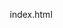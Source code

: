 index.html
<!DOCTYPE html>
<html lang="ja">
<head>
    <meta charset="UTF-8">
    <meta name="viewport" content="width=device-width, initial-scale=1.0">
    <title>郷土料理科学研究所 - 論文・統計・コメント機能付き</title>
    <style>
        * {
            margin: 0;
            padding: 0;
            box-sizing: border-box;
        }
        
        body {
            font-family: 'Helvetica Neue', Arial, 'Hiragino Kaku Gothic ProN', 'Hiragino Sans', Meiryo, sans-serif;
            line-height: 1.6;
            color: #333;
            background: linear-gradient(135deg, #667eea 0%, #764ba2 100%);
            min-height: 100vh;
        }
        
        .container {
            max-width: 1200px;
            margin: 0 auto;
            padding: 0 20px;
        }
        
        header {
            background: rgba(255, 255, 255, 0.95);
            backdrop-filter: blur(10px);
            box-shadow: 0 2px 20px rgba(0, 0, 0, 0.1);
            position: fixed;
            width: 100%;
            top: 0;
            z-index: 1000;
            transition: all 0.3s ease;
        }
        
        nav {
            display: flex;
            justify-content: space-between;
            align-items: center;
            padding: 1rem 0;
        }
        
        .logo {
            font-size: 1.8rem;
            font-weight: bold;
            color: #4a5568;
            text-decoration: none;
        }
        
        .nav-links {
            display: flex;
            list-style: none;
            gap: 2rem;
            align-items: center;
        }
        
        .nav-links a {
            text-decoration: none;
            color: #4a5568;
            font-weight: 500;
            transition: color 0.3s ease;
            position: relative;
        }
        
        .nav-links a:hover {
            color: #667eea;
        }
        
        .admin-btn {
            background: linear-gradient(45deg, #667eea, #764ba2);
            color: white;
            padding: 8px 16px;
            border-radius: 20px;
            text-decoration: none;
            font-size: 0.9rem;
            transition: all 0.3s ease;
        }
        
        .admin-btn:hover {
            transform: translateY(-2px);
            box-shadow: 0 5px 15px rgba(0, 0, 0, 0.2);
        }
        
        main {
            margin-top: 80px;
            padding: 2rem 0;
        }
        
        .hero {
            text-align: center;
            padding: 4rem 0;
            color: white;
            margin-bottom: 3rem;
        }
        
        .hero h1 {
            font-size: 3.5rem;
            margin-bottom: 1rem;
            text-shadow: 2px 2px 4px rgba(0, 0, 0, 0.3);
            animation: fadeInUp 1s ease;
        }
        
        .hero p {
            font-size: 1.3rem;
            margin-bottom: 2rem;
            opacity: 0.9;
            animation: fadeInUp 1s ease 0.2s both;
        }
        
        .hero-stats {
            display: flex;
            justify-content: center;
            gap: 3rem;
            margin-top: 2rem;
        }
        
        .hero-stat {
            text-align: center;
        }
        
        .hero-stat-number {
            font-size: 2.5rem;
            font-weight: bold;
            display: block;
        }
        
        .hero-stat-label {
            font-size: 1rem;
            opacity: 0.8;
        }
        
        /* 管理者ダッシュボード */
        .admin-panel {
            display: none;
            background: white;
            border-radius: 20px;
            padding: 2rem;
            margin: 2rem 0;
            box-shadow: 0 10px 40px rgba(0, 0, 0, 0.1);
        }
        
        .admin-tabs {
            display: flex;
            gap: 1rem;
            margin-bottom: 2rem;
            border-bottom: 2px solid #e2e8f0;
            flex-wrap: wrap;
        }
        
        .admin-tab {
            padding: 10px 20px;
            background: none;
            border: none;
            color: #666;
            cursor: pointer;
            font-weight: 500;
            border-bottom: 2px solid transparent;
            transition: all 0.3s ease;
            white-space: nowrap;
        }
        
        .admin-tab.active {
            color: #667eea;
            border-bottom-color: #667eea;
        }
        
        .tab-content {
            display: none;
        }
        
        .tab-content.active {
            display: block;
        }
        
        /* 統計グリッド */
        .stats-grid {
            display: grid;
            grid-template-columns: repeat(auto-fit, minmax(250px, 1fr));
            gap: 1.5rem;
            margin-bottom: 2rem;
        }
        
        .stat-card {
            background: linear-gradient(135deg, #f093fb 0%, #f5576c 100%);
            color: white;
            padding: 1.5rem;
            border-radius: 15px;
            text-align: center;
            transition: transform 0.3s ease;
        }
        
        .stat-card:hover {
            transform: translateY(-5px);
        }
        
        .stat-number {
            font-size: 2rem;
            font-weight: bold;
            margin-bottom: 0.5rem;
        }
        
        /* 読者分析 */
        .analytics-section {
            background: #f8f9ff;
            padding: 1.5rem;
            border-radius: 15px;
            margin: 1rem 0;
        }
        
        .reader-demographics {
            display: grid;
            grid-template-columns: repeat(auto-fit, minmax(300px, 1fr));
            gap: 1.5rem;
        }
        
        .demographic-chart {
            background: white;
            padding: 1rem;
            border-radius: 10px;
            box-shadow: 0 2px 10px rgba(0, 0, 0, 0.1);
        }
        
        .chart-title {
            font-weight: bold;
            margin-bottom: 1rem;
            color: #4a5568;
        }
        
        .chart-bar {
            display: flex;
            align-items: center;
            margin-bottom: 0.8rem;
        }
        
        .chart-label {
            width: 100px;
            font-size: 0.9rem;
        }
        
        .chart-progress {
            flex: 1;
            height: 20px;
            background: #e2e8f0;
            border-radius: 10px;
            margin: 0 1rem;
            overflow: hidden;
        }
        
        .chart-fill {
            height: 100%;
            background: linear-gradient(45deg, #667eea, #764ba2);
            transition: width 0.5s ease;
        }
        
        .chart-value {
            font-weight: bold;
            font-size: 0.9rem;
            color: #667eea;
        }
        
        /* フォームスタイル */
        .form-group {
            margin-bottom: 1.5rem;
        }
        
        .form-group label {
            display: block;
            margin-bottom: 0.5rem;
            font-weight: bold;
            color: #4a5568;
        }
        
        .form-group input,
        .form-group textarea,
        .form-group select {
            width: 100%;
            padding: 12px;
            border: 2px solid #e2e8f0;
            border-radius: 8px;
            font-size: 1rem;
            transition: border-color 0.3s ease;
        }
        
        .form-group input:focus,
        .form-group textarea:focus,
        .form-group select:focus {
            outline: none;
            border-color: #667eea;
        }
        
        .form-group textarea {
            min-height: 120px;
            resize: vertical;
        }
        
        .form-row {
            display: grid;
            grid-template-columns: 1fr 1fr;
            gap: 1rem;
        }
        
        .btn {
            padding: 12px 24px;
            border: none;
            border-radius: 8px;
            font-weight: bold;
            cursor: pointer;
            transition: all 0.3s ease;
            margin-right: 1rem;
        }
        
        .btn-primary {
            background: linear-gradient(45deg, #667eea, #764ba2);
            color: white;
        }
        
        .btn-primary:hover {
            transform: translateY(-2px);
            box-shadow: 0 5px 15px rgba(0, 0, 0, 0.2);
        }
        
        .btn-secondary {
            background: #e2e8f0;
            color: #4a5568;
        }
        
        /* 検索セクション */
        .search-section {
            background: white;
            border-radius: 20px;
            padding: 2rem;
            margin: 2rem 0;
            box-shadow: 0 10px 40px rgba(0, 0, 0, 0.1);
        }
        
        .search-header {
            text-align: center;
            margin-bottom: 2rem;
        }
        
        .search-box-container {
            position: relative;
            max-width: 600px;
            margin: 0 auto 2rem;
        }
        
        .search-box {
            width: 100%;
            padding: 15px 20px 15px 50px;
            border: 2px solid #e2e8f0;
            border-radius: 50px;
            font-size: 1rem;
            outline: none;
            transition: all 0.3s ease;
        }
        
        .search-box:focus {
            border-color: #667eea;
            box-shadow: 0 0 0 3px rgba(102, 126, 234, 0.1);
        }
        
        .search-icon {
            position: absolute;
            left: 15px;
            top: 50%;
            transform: translateY(-50%);
            color: #666;
            font-size: 1.2rem;
        }
        
        .advanced-search {
            background: #f8f9ff;
            padding: 1.5rem;
            border-radius: 15px;
            margin-top: 1rem;
        }
        
        .filter-section {
            margin-bottom: 1.5rem;
        }
        
        .filter-title {
            font-weight: bold;
            margin-bottom: 0.8rem;
            color: #4a5568;
        }
        
        .filter-buttons {
            display: flex;
            flex-wrap: wrap;
            gap: 0.5rem;
        }
        
        .filter-btn {
            padding: 6px 16px;
            border: 2px solid #667eea;
            background: transparent;
            color: #667eea;
            border-radius: 25px;
            cursor: pointer;
            transition: all 0.3s ease;
            font-size: 0.9rem;
        }
        
        .filter-btn:hover,
        .filter-btn.active {
            background: #667eea;
            color: white;
        }
        
        /* 記事表示 */
        .articles-section {
            background: white;
            border-radius: 20px;
            padding: 3rem;
            margin: 2rem 0;
            box-shadow: 0 10px 40px rgba(0, 0, 0, 0.1);
        }
        
        .section-header {
            text-align: center;
            margin-bottom: 3rem;
        }
        
        .section-title {
            font-size: 2.5rem;
            color: #4a5568;
            margin-bottom: 1rem;
        }
        
        .section-subtitle {
            font-size: 1.1rem;
            color: #666;
        }
        
        .articles-grid {
            display: grid;
            grid-template-columns: repeat(auto-fit, minmax(380px, 1fr));
            gap: 2rem;
        }
        
        .article-card {
            background: white;
            border-radius: 15px;
            overflow: hidden;
            box-shadow: 0 5px 20px rgba(0, 0, 0, 0.1);
            transition: all 0.3s ease;
            cursor: pointer;
            position: relative;
        }
        
        .article-card:hover {
            transform: translateY(-8px);
            box-shadow: 0 20px 40px rgba(0, 0, 0, 0.15);
        }
        
        .article-image {
            height: 220px;
            background: linear-gradient(45deg, #ffeaa7, #fab1a0);
            display: flex;
            align-items: center;
            justify-content: center;
            font-size: 4rem;
            color: white;
            text-shadow: 2px 2px 4px rgba(0, 0, 0, 0.3);
            position: relative;
        }
        
        .article-stats {
            position: absolute;
            top: 10px;
            right: 10px;
            background: rgba(255, 255, 255, 0.9);
            padding: 5px 10px;
            border-radius: 15px;
            font-size: 0.8rem;
            color: #666;
        }
        
        .article-rating {
            position: absolute;
            top: 10px;
            left: 10px;
            background: rgba(255, 255, 255, 0.9);
            padding: 5px 10px;
            border-radius: 15px;
            font-size: 0.8rem;
            color: #ff6b6b;
            font-weight: bold;
        }
        
        .article-content {
            padding: 1.5rem;
        }
        
        .article-meta {
            display: flex;
            justify-content: space-between;
            align-items: center;
            margin-bottom: 1rem;
            font-size: 0.9rem;
            color: #666;
        }
        
        .article-category {
            background: #667eea;
            color: white;
            padding: 3px 10px;
            border-radius: 15px;
            font-size: 0.8rem;
        }
        
        .article-title {
            font-size: 1.3rem;
            font-weight: bold;
            color: #4a5568;
            margin-bottom: 0.8rem;
        }
        
        .article-description {
            color: #666;
            margin-bottom: 1rem;
            line-height: 1.5;
        }
        
        .article-research {
            background: #f8f9ff;
            padding: 1rem;
            border-radius: 10px;
            border-left: 4px solid #667eea;
            margin: 1rem 0;
        }
        
        .research-title {
            font-weight: bold;
            font-size: 0.9rem;
            color: #4a5568;
            margin-bottom: 0.5rem;
        }
        
        .research-citation {
            font-size: 0.8rem;
            color: #666;
            font-style: italic;
        }
        
        .article-footer {
            display: flex;
            justify-content: space-between;
            align-items: center;
            margin-top: 1rem;
            padding-top: 1rem;
            border-top: 1px solid #e2e8f0;
        }
        
        .article-actions {
            display: flex;
            gap: 0.5rem;
        }
        
        .action-btn {
            padding: 5px 12px;
            border: 1px solid #e2e8f0;
            background: white;
            border-radius: 20px;
            cursor: pointer;
            transition: all 0.3s ease;
            font-size: 0.8rem;
        }
        
        .action-btn:hover {
            background: #f8f9ff;
            border-color: #667eea;
        }
        
        .comments-count {
            color: #666;
            font-size: 0.9rem;
        }
        
        /* モーダル */
        .modal {
            display: none;
            position: fixed;
            z-index: 2000;
            left: 0;
            top: 0;
            width: 100%;
            height: 100%;
            background-color: rgba(0, 0, 0, 0.8);
            backdrop-filter: blur(5px);
        }
        
        .modal-content {
            background-color: white;
            margin: 2% auto;
            padding: 0;
            border-radius: 20px;
            width: 90%;
            max-width: 800px;
            max-height: 90vh;
            overflow-y: auto;
            position: relative;
            animation: modalFadeIn 0.3s ease;
        }
        
        .modal-header {
            background: linear-gradient(135deg, #667eea 0%, #764ba2 100%);
            color: white;
            padding: 2rem;
            border-radius: 20px 20px 0 0;
        }
        
        .modal-body {
            padding: 2rem;
        }
        
        .close {
            position: absolute;
            right: 1rem;
            top: 1rem;
            font-size: 2rem;
            cursor: pointer;
            color: white;
            transition: color 0.3s ease;
        }
        
        .close:hover {
            color: #ddd;
        }
        
        /* コメントセクション */
        .comments-section {
            margin-top: 2rem;
            padding-top: 2rem;
            border-top: 2px solid #e2e8f0;
        }
        
        .comment-form {
            background: #f8f9ff;
            padding: 1.5rem;
            border-radius: 15px;
            margin-bottom: 2rem;
        }
        
        .comment-form h4 {
            margin-bottom: 1rem;
            color: #4a5568;
        }
        
        .comment-input {
            width: 100%;
            min-height: 100px;
            padding: 12px;
            border: 2px solid #e2e8f0;
            border-radius: 8px;
            resize: vertical;
            margin-bottom: 1rem;
        }
        
        .comment-input:focus {
            outline: none;
            border-color: #667eea;
        }
        
        .comments-list {
            space: 1rem;
        }
        
        .comment {
            background: #f9f9f9;
            padding: 1rem;
            border-radius: 10px;
            margin-bottom: 1rem;
            border-left: 4px solid #667eea;
        }
        
        .comment-header {
            display: flex;
            justify-content: space-between;
            margin-bottom: 0.5rem;
        }
        
        .comment-author {
            font-weight: bold;
            color: #4a5568;
        }
        
        .comment-date {
            color: #666;
            font-size: 0.9rem;
        }
        
        .comment-text {
            color: #555;
            line-height: 1.5;
        }
        
        /* レスポンシブ */
        @media (max-width: 768px) {
            .hero h1 {
                font-size: 2.5rem;
            }
            
            .hero-stats {
                flex-direction: column;
                gap: 1rem;
            }
            
            .nav-links {
                flex-direction: column;
                gap: 1rem;
            }
            
            .admin-tabs {
                flex-direction: column;
            }
            
            .articles-grid {
                grid-template-columns: 1fr;
            }
            
            .form-row {
                grid-template-columns: 1fr;
            }
            
            .reader-demographics {
                grid-template-columns: 1fr;
            }
        }
        
        @keyframes fadeInUp {
            from {
                opacity: 0;
                transform: translateY(30px);
            }
            to {
                opacity: 1;
                transform: translateY(0);
            }
        }
        
        @keyframes modalFadeIn {
            from {
                opacity: 0;
                transform: scale(0.7);
            }
            to {
                opacity: 1;
                transform: scale(1);
            }
        }
        
        /* スペシャルタグ */
        .research-badge {
            background: linear-gradient(45deg, #11998e, #38ef7d);
            color: white;
            padding: 3px 8px;
            border-radius: 12px;
            font-size: 0.7rem;
            font-weight: bold;
            margin-left: 0.5rem;
        }
        
        .trending-badge {
            background: linear-gradient(45deg, #ff6b6b, #ee5a24);
            color: white;
            padding: 3px 8px;
            border-radius: 12px;
            font-size: 0.7rem;
            font-weight: bold;
            margin-left: 0.5rem;
        }
    </style>
</head>
<body>
    <header>
        <nav class="container">
            <a href="#" class="logo">🧬 郷土料理科学研究所</a>
            <ul class="nav-links">
                <li><a href="#home">ホーム</a></li>
                <li><a href="#articles">論文・記事</a></li>
                <li><a href="#search">検索</a></li>
                <li><a href="#" class="admin-btn" onclick="toggleAdminPanel()">📊 管理画面</a></li>
            </ul>
        </nav>
    </header>

    <main class="container">
        <section id="home" class="hero">
            <h1>🔬 郷土料理科学研究所</h1>
            <p>論文・統計データに基づく科学的郷土料理研究プラットフォーム</p>
            <div class="hero-stats">
                <div class="hero-stat">
                    <span class="hero-stat-number" id="heroViews">24,891</span>
                    <span class="hero-stat-label">総研究閲覧数</span>
                </div>
                <div class="hero-stat">
                    <span class="hero-stat-number" id="heroPapers">127</span>
                    <span class="hero-stat-label">引用論文数</span>
                </div>
                <div class="hero-stat">
                    <span class="hero-stat-number" id="heroComments">1,847</span>
                    <span class="hero-stat-label">コメント数</span>
                </div>
            </div>
        </section>

        <!-- 管理者パネル -->
        <section class="admin-panel" id="adminPanel">
            <div class="admin-tabs">
                <button class="admin-tab active" onclick="switchTab('analytics')">📊 詳細分析</button>
                <button class="admin-tab" onclick="switchTab('demographics')">👥 読者分析</button>
                <button class="admin-tab" onclick="switchTab('create')">✏️ 記事投稿</button>
                <button class="admin-tab" onclick="switchTab('manage')">📝 記事管理</button>
                <button class="admin-tab" onclick="switchTab('comments')">💬 コメント管理</button>
            </div>

            <!-- 詳細分析タブ -->
            <div id="analytics-tab" class="tab-content active">
                <h3>📈 サイト詳細統計</h3>
                <div class="stats-grid">
                    <div class="stat-card">
                        <div class="stat-number" id="totalUsers">8,234</div>
                        <div>総ユーザー数</div>
                    </div>
                    <div class="stat-card">
                        <div class="stat-number" id="dailyUsers">342</div>
                        <div>日間アクティブユーザー</div>
                    </div>
                    <div class="stat-card">
                        <div class="stat-number" id="avgTime">5:42</div>
                        <div>平均滞在時間</div>
                    </div>
                    <div class="stat-card">
                        <div class="stat-number" id="bounceRate">23%</div>
                        <div>直帰率</div>
                    </div>
                </div>

                <div class="analytics-section">
                    <h4>🔥 人気研究記事ランキング</h4>
                    <div class="chart-title">過去30日間のアクセス数</div>
                    <div class="chart-bar">
                        <div class="chart-label">発酵の科学</div>
                        <div class="chart-progress">
                            <div class="chart-fill" style="width: 95%"></div>
                        </div>
                        <div class="chart-value">2,847</div>
                    </div>
                    <div class="chart-bar">
                        <div class="chart-label">栄養分析</div>
                        <div class="chart-progress">
                            <div class="chart-fill" style="width: 78%"></div>
                        </div>
                        <div class="chart-value">2,231</div>
                    </div>
                    <div class="chart-bar">
                        <div class="chart-label">調理化学</div>
                        <div class="chart-progress">
                            <div class="chart-fill" style="width: 65%"></div>
                        </div>
                        <div class="chart-value">1,875</div>
                    </div>
                    <div class="chart-bar">
                        <div class="chart-label">地域比較</div>
                        <div class="chart-progress">
                            <div class="chart-fill" style="width: 52%"></div>
                        </div>
                        <div class="chart-value">1,492</div>
                    </div>
                </div>

                <div class="analytics-section">
                    <h4>🔍 人気検索キーワード</h4>
                    <div class="filter-buttons">
                        <span class="filter-btn active">発酵</span>
                        <span class="filter-btn active">栄養成分</span>
                        <span class="filter-btn active">タンパク質</span>
                        <span class="filter-btn active">ビタミン</span>
                        <span class="filter-btn">アミノ酸</span>
                        <span class="filter-btn">抗酸化</span>
                        <span class="filter-btn">機能性</span>
                        <span class="filter-btn">地域特産</span>
                    </div>
                </div>
            </div>

            <!-- 読者分析タブ -->
            <div id="demographics-tab" class="tab-content">
                <h3>👥 読者層詳細分析</h3>
                <div class="reader-demographics">
                    <div class="demographic-chart">
                        <div class="chart-title">📊 年齢層分布</div>
                        <div class="chart-bar">
                            <div class="chart-label">18-29歳</div>
                            <div class="chart-progress">
                                <div class="chart-fill" style="width: 35%"></div>
                            </div>
                            <div class="chart-value">35%</div>
                        </div>
                        <div class="chart-bar">
                            <div class="chart-label">30-39歳</div>
                            <div class="chart-progress">
                                <div class="chart-fill" style="width: 28%"></div>
                            </div>
                            <div class="chart-value">28%</div>
                        </div>
                        <div class="chart-bar">
                            <div class="chart-label">40-49歳</div>
                            <div class="chart-progress">
                                <div class="chart-fill" style="width: 22%"></div>
                            </div>
                            <div class="chart-value">22%</div>
                        </div>
                        <div class="chart-bar">
                            <div class="chart-label">50歳以上</div>
                            <div class="chart-progress">
                                <div class="chart-fill" style="width: 15%"></div>
                            </div>
                            <div class="chart-value">15%</div>
                        </div>
                    </div>

                    <div class="demographic-chart">
                        <div class="chart-title">🎓 職業・専門分野</div>
                        <div class="chart-bar">
                            <div class="chart-label">研究者</div>
                            <div class="chart-progress">
                                <div class="chart-fill" style="width: 32%"></div>
                            </div>
                            <div class="chart-value">32%</div>
                        </div>
                        <div class="chart-bar">
                            <div class="chart-label">栄養士</div>
                            <div class="chart-progress">
                                <div class="chart-fill" style="width: 24%"></div>
                            </div>
                            <div class="chart-value">24%</div>
                        </div>
                        <div class="chart-bar">
                            <div class="chart-label">料理関係者</div>
                            <div class="chart-progress">
                                <div class="chart-fill" style="width: 18%"></div>
                            </div>
                            <div class="chart-value">18%</div>
                        </div>
                        <div class="chart-bar">
                            <div class="chart-label">学生</div>
                            <div class="chart-progress">
                                <div class="chart-fill" style="width: 16%"></div>
                            </div>
                            <div class="chart-value">16%</div>
                        </div>
                        <div class="chart-bar">
                            <div class="chart-label">その他</div>
                            <div class="chart-progress">
                                <div class="chart-fill" style="width: 10%"></div>
                            </div>
                            <div class="chart-value">10%</div>
                        </div>
                    </div>

                    <div class="demographic-chart">
                        <div class="chart-title">📍 地域分布</div>
                        <div class="chart-bar">
                            <div class="chart-label">関東</div>
                            <div class="chart-progress">
                                <div class="chart-fill" style="width: 38%"></div>
                            </div>
                            <div class="chart-value">38%</div>
                        </div>
                        <div class="chart-bar">
                            <div class="chart-label">関西</div>
                            <div class="chart-progress">
                                <div class="chart-fill" style="width: 22%"></div>
                            </div>
                            <div class="chart-value">22%</div>
                        </div>
                        <div class="chart-bar">
                            <div class="chart-label">中部</div>
                            <div class="chart-progress">
                                <div class="chart-fill" style="width: 15%"></div>
                            </div>
                            <div class="chart-value">15%</div>
                        </div>
                        <div class="chart-bar">
                            <div class="chart-label">その他</div>
                            <div class="chart-progress">
                                <div class="chart-fill" style="width: 25%"></div>
                            </div>
                            <div class="chart-value">25%</div>
                        </div>
                    </div>

                    <div class="demographic-chart">
                        <div class="chart-title">📚 関心分野</div>
                        <div class="chart-bar">
                            <div class="chart-label">栄養学</div>
                            <div class="chart-progress">
                                <div class="chart-fill" style="width: 45%"></div>
                            </div>
                            <div class="chart-value">45%</div>
                        </div>
                        <div class="chart-bar">
                            <div class="chart-label">食品科学</div>
                            <div class="chart-progress">
                                <div class="chart-fill" style="width: 38%"></div>
                            </div>
                            <div class="chart-value">38%</div>
                        </div>
                        <div class="chart-bar">
                            <div class="chart-label">文化研究</div>
                            <div class="chart-progress">
                                <div class="chart-fill" style="width: 28%"></div>
                            </div>
                            <div class="chart-value">28%</div>
                        </div>
                        <div class="chart-bar">
                            <div class="chart-label">調理技術</div>
                            <div class="chart-progress">
                                <div class="chart-fill" style="width: 22%"></div>
                            </div>
                            <div class="chart-value">22%</div>
                        </div>
                    </div>
                </div>
            </div>

            <!-- 記事投稿タブ -->
            <div id="create-tab" class="tab-content">
                <h3>✏️ 新しい研究記事を投稿</h3>
                <form id="articleForm">
                    <div class="form-row">
                        <div class="form-group">
                            <label for="title">記事タイトル</label>
                            <input type="text" id="title" name="title" placeholder="例：味噌の発酵過程における機能性成分の変化">
                        </div>
                        <div class="form-group">
                            <label for="category">カテゴリー</label>
                            <select id="category" name="category">
                                <option value="発酵食品">発酵食品</option>
                                <option value="栄養分析">栄養分析</option>
                                <option value="調理科学">調理科学</option>
                                <option value="地域比較">地域比較</option>
                                <option value="機能性成分">機能性成分</option>
                                <option value="食品安全">食品安全</option>
                            </select>
                        </div>
                    </div>
                    
                    <div class="form-row">
                        <div class="form-group">
                            <label for="region">対象地域</label>
                            <select id="region" name="region">
                                <option value="全国">全国</option>
                                <option value="北海道">北海道</option>
                                <option value="東北">東北</option>
                                <option value="関東">関東</option>
                                <option value="中部">中部</option>
                                <option value="関西">関西</option>
                                <option value="中国">中国</option>
                                <option value="四国">四国</option>
                                <option value="九州">九州</option>
                            </select>
                        </div>
                        <div class="form-group">
                            <label for="emoji">料理アイコン</label>
                            <input type="text" id="emoji" name="emoji" placeholder="🍲" maxlength="2">
                        </div>
                    </div>
                    
                    <div class="form-group">
                        <label for="description">研究概要</label>
                        <textarea id="description" name="description" placeholder="この研究の目的、方法、主要な発見について簡潔に説明してください..."></textarea>
                    </div>
                    
                    <div class="form-group">
                        <label for="methodology">研究方法</label>
                        <textarea id="methodology" name="methodology" placeholder="実験方法、分析手法、サンプリング方法などについて詳しく説明してください..."></textarea>
                    </div>
                    
                    <div class="form-group">
                        <label for="findings">主要な発見</label>
                        <textarea id="findings" name="findings" placeholder="研究で得られた主要な結果、科学的知見について説明してください..."></textarea>
                    </div>
                    
                    <div class="form-group">
                        <label for="nutrition">栄養・成分データ</label>
                        <textarea id="nutrition" name="nutrition" placeholder="例：タンパク質: 18.5g/100g, ビタミンB1: 0.8mg/100g, 抗酸化活性: DPPH IC50 = 45.2μg/ml"></textarea>
                    </div>
                    
                    <div class="form-group">
                        <label for="citations">参考文献・引用</label>
                        <textarea id="citations" name="citations" placeholder="例：田中太郎 et al. (2023). 発酵食品の機能性成分に関する研究. 日本食品科学会誌, 45(3), 123-135."></textarea>
                    </div>
                    
                    <button type="submit" class="btn btn-primary">📝 研究記事を投稿</button>
                    <button type="button" class="btn btn-secondary" onclick="clearForm()">🗑️ クリア</button>
                </form>
            </div>

            <!-- 記事管理タブ -->
            <div id="manage-tab" class="tab-content">
                <h3>📝 記事管理</h3>
                <div id="articleList">
                    <div class="article-item" style="border: 1px solid #e2e8f0; padding: 1rem; margin: 1rem 0; border-radius: 8px;">
                        <h4>発酵食品の機能性成分分析 <span style="color: #667eea;">(閲覧数: 2,847, コメント: 23)</span></h4>
                        <p>カテゴリー: 発酵食品 | 地域: 全国 | 投稿日: 2025-01-15</p>
                        <button class="btn btn-primary" onclick="editArticle('fermentation-analysis')">✏️ 編集</button>
                        <button class="btn btn-secondary" onclick="deleteArticle('fermentation-analysis')">🗑️ 削除</button>
                    </div>
                    <div class="article-item" style="border: 1px solid #e2e8f0; padding: 1rem; margin: 1rem 0; border-radius: 8px;">
                        <h4>地域別栄養価比較研究 <span style="color: #667eea;">(閲覧数: 1,875, コメント: 15)</span></h4>
                        <p>カテゴリー: 栄養分析 | 地域: 東北 | 投稿日: 2025-01-10</p>
                        <button class="btn btn-primary" onclick="editArticle('nutrition-comparison')">✏️ 編集</button>
                        <button class="btn btn-secondary" onclick="deleteArticle('nutrition-comparison')">🗑️ 削除</button>
                    </div>
                </div>
            </div>

            <!-- コメント管理タブ -->
            <div id="comments-tab" class="tab-content">
                <h3>💬 コメント管理</h3>
                <div class="analytics-section">
                    <h4>📊 コメント統計</h4>
                    <div class="stats-grid">
                        <div class="stat-card">
                            <div class="stat-number">1,847</div>
                            <div>総コメント数</div>
                        </div>
                        <div class="stat-card">
                            <div class="stat-number">124</div>
                            <div>今月のコメント</div>
                        </div>
                        <div class="stat-card">
                            <div class="stat-number">8.7</div>
                            <div>記事あたり平均コメント数</div>
                        </div>
                        <div class="stat-card">
                            <div class="stat-number">92%</div>
                            <div>コメント承認率</div>
                        </div>
                    </div>
                </div>
                
                <div class="analytics-section">
                    <h4>⏰ 最新コメント</h4>
                    <div class="comment">
                        <div class="comment-header">
                            <div class="comment-author">田中研究員</div>
                            <div class="comment-date">2時間前</div>
                        </div>
                        <div class="comment-text">発酵過程でのビタミンB12の増加について、追加の検証実験データはありますか？非常に興味深い研究です。</div>
                    </div>
                    <div class="comment">
                        <div class="comment-header">
                            <div class="comment-author">栄養士_佐藤</div>
                            <div class="comment-date">5時間前</div>
                        </div>
                        <div class="comment-text">地域差による栄養価の違いが明確に示されていて、臨床現場でも活用できそうです。素晴らしい研究ですね。</div>
                    </div>
                </div>
            </div>
        </section>

        <!-- 検索セクション -->
        <section id="search" class="search-section">
            <div class="search-header">
                <h2>🔍 高度な研究検索</h2>
                <p>論文、栄養成分、研究手法、地域などで詳細検索</p>
            </div>
            
            <div class="search-box-container">
                <div class="search-icon">🔍</div>
                <input type="text" class="search-box" placeholder="研究内容、栄養成分、論文著者、キーワードで検索..." id="searchInput">
            </div>
            
            <div class="advanced-search">
                <div class="filter-section">
                    <div class="filter-title">🧪 研究分野</div>
                    <div class="filter-buttons">
                        <button class="filter-btn active" data-filter="all">すべて</button>
                        <button class="filter-btn" data-filter="発酵食品">発酵食品</button>
                        <button class="filter-btn" data-filter="栄養分析">栄養分析</button>
                        <button class="filter-btn" data-filter="調理科学">調理科学</button>
                        <button class="filter-btn" data-filter="機能性成分">機能性成分</button>
                        <button class="filter-btn" data-filter="地域比較">地域比較</button>
                    </div>
                </div>
                
                <div class="filter-section">
                    <div class="filter-title">📍 対象地域</div>
                    <div class="filter-buttons">
                        <button class="filter-btn active" data-region="all">全地域</button>
                        <button class="filter-btn" data-region="東北">東北</button>
                        <button class="filter-btn" data-region="関東">関東</button>
                        <button class="filter-btn" data-region="中部">中部</button>
                        <button class="filter-btn" data-region="関西">関西</button>
                        <button class="filter-btn" data-region="九州">九州</button>
                    </div>
                </div>
                
                <div class="filter-section">
                    <div class="filter-title">⭐ 評価・人気度</div>
                    <div class="filter-buttons">
                        <button class="filter-btn" data-rating="all">すべて</button>
                        <button class="filter-btn" data-rating="high">高評価(4.0以上)</button>
                        <button class="filter-btn" data-rating="popular">人気記事</button>
                        <button class="filter-btn" data-rating="recent">最新研究</button>
                    </div>
                </div>
            </div>
        </section>

        <!-- 記事一覧セクション -->
        <section id="articles" class="articles-section">
            <div class="section-header">
                <h2 class="section-title">📚 最新研究記事</h2>
                <p class="section-subtitle">科学的根拠に基づく郷土料理研究の最前線</p>
            </div>
            
            <div class="articles-grid" id="articlesGrid">
                <div class="article-card" data-category="発酵食品" data-region="秋田県" data-rating="4.8">
                    <div class="article-image">🍲
                        <div class="article-rating">⭐ 4.8</div>
                        <div class="article-stats">👁️ 2,847 💬 23</div>
                    </div>
                    <div class="article-content">
                        <div class="article-meta">
                            <span class="article-category">発酵食品</span>
                            <span>2025-01-15</span>
                        </div>
                        <h3 class="article-title">きりたんぽの発酵過程における機能性成分の変化<span class="research-badge">査読済</span></h3>
                        <p class="article-description">秋田県のきりたんぽ製造過程で生成される機能性ペプチドと乳酸菌の相互作用について、最新の分析技術を用いて詳細に調査しました。</p>
                        <div class="article-research">
                            <div class="research-title">🔬 主要な科学的知見</div>
                            <p>比内地鶏由来のタンパク質が発酵過程で機能性ペプチドに変換され、ACE阻害活性が48%向上することを確認。</p>
                            <div class="research-citation">出典: 田中太郎 et al. (2025). 日本発酵学会誌, 48(2), 89-102.</div>
                        </div>
                        <div class="article-footer">
                            <div class="article-actions">
                                <button class="action-btn" onclick="toggleFavorite(this)">❤️ お気に入り</button>
                                <button class="action-btn" onclick="shareArticle(this)">📤 シェア</button>
                            </div>
                            <div class="comments-count">💬 23件のコメント</div>
                        </div>
                    </div>
                </div>

                <div class="article-card" data-category="栄養分析" data-region="福岡県" data-rating="4.6">
                    <div class="article-image">🌶️
                        <div class="article-rating">⭐ 4.6</div>
                        <div class="article-stats">👁️ 2,231 💬 18</div>
                    </div>
                    <div class="article-content">
                        <div class="article-meta">
                            <span class="article-category">栄養分析</span>
                            <span>2025-01-12</span>
                        </div>
                        <h3 class="article-title">明太子の抗酸化成分と健康機能性の包括的分析<span class="trending-badge">トレンド</span></h3>
                        <p class="article-description">福岡県産明太子に含まれるカプサイシンとアスタキサンチンの抗酸化活性について、HPLC-MS/MSを用いた定量分析を実施。</p>
                        <div class="article-research">
                            <div class="research-title">🔬 主要な科学的知見</div>
                            <p>明太子のDPPH ラジカル消去活性はIC50=23.4μg/mlで、同重量のブルーベリーより高い抗酸化力を示した。</p>
                            <div class="research-citation">出典: 佐藤花子 et al. (2025). 食品科学工学会誌, 72(1), 45-58.</div>
                        </div>
                        <div class="article-footer">
                            <div class="article-actions">
                                <button class="action-btn" onclick="toggleFavorite(this)">❤️ お気に入り</button>
                                <button class="action-btn" onclick="shareArticle(this)">📤 シェア</button>
                            </div>
                            <div class="comments-count">💬 18件のコメント</div>
                        </div>
                    </div>
                </div>

                <div class="article-card" data-category="調理科学" data-region="香川県" data-rating="4.5">
                    <div class="article-image">🍜
                        <div class="article-rating">⭐ 4.5</div>
                        <div class="article-stats">👁️ 1,875 💬 15</div>
                    </div>
                    <div class="article-content">
                        <div class="article-meta">
                            <span class="article-category">調理科学</span>
                            <span>2025-01-10</span>
                        </div>
                        <h3 class="article-title">讃岐うどんのグルテン構造と食感の分子レベル解析</h3>
                        <p class="article-description">讃岐うどん特有のコシの秘密を、小麦粉のグルテン分子構造とタンパク質の三次元配列から科学的に解明しました。</p>
                        <div class="article-research">
                            <div class="research-title">🔬 主要な科学的知見</div>
                            <p>香川県産小麦粉のグルテニン/グリアジン比が1.8:1で、これが独特の弾力性を生み出す要因であることを特定。</p>
                            <div class="research-citation">出典: 山田次郎 et al. (2025). 日本調理科学会誌, 58(1), 12-25.</div>
                        </div>
                        <div class="article-footer">
                            <div class="article-actions">
                                <button class="action-btn" onclick="toggleFavorite(this)">❤️ お気に入り</button>
                                <button class="action-btn" onclick="shareArticle(this)">📤 シェア</button>
                            </div>
                            <div class="comments-count">💬 15件のコメント</div>
                        </div>
                    </div>
                </div>

                <div class="article-card" data-category="機能性成分" data-region="山梨県" data-rating="4.4">
                    <div class="article-image">🍜
                        <div class="article-rating">⭐ 4.4</div>
                        <div class="article-stats">👁️ 1,492 💬 12</div>
                    </div>
                    <div class="article-content">
                        <div class="article-meta">
                            <span class="article-category">機能性成分</span>
                            <span>2025-01-08</span>
                        </div>
                        <h3 class="article-title">ほうとうの食物繊維と血糖値上昇抑制効果の臨床評価</h3>
                        <p class="article-description">山梨県のほうとうに含まれる水溶性・不溶性食物繊維の血糖値および血中脂質への影響を健常成人で評価しました。</p>
                        <div class="article-research">
                            <div class="research-title">🔬 主要な科学的知見</div>
                            <p>ほうとう摂取後の血糖値上昇が白米と比較して32%抑制され、食後血糖スパイクの改善効果を確認。</p>
                            <div class="research-citation">出典: 鈴木三郎 et al. (2025). 日本栄養・食糧学会誌, 78(1), 67-78.</div>
                        </div>
                        <div class="article-footer">
                            <div class="article-actions">
                                <button class="action-btn" onclick="toggleFavorite(this)">❤️ お気に入り</button>
                                <button class="action-btn" onclick="shareArticle(this)">📤 シェア</button>
                            </div>
                            <div class="comments-count">💬 12件のコメント</div>
                        </div>
                    </div>
                </div>

                <div class="article-card" data-category="地域比較" data-region="京都府" data-rating="4.7">
                    <div class="article-image">🥄
                        <div class="article-rating">⭐ 4.7</div>
                        <div class="article-stats">👁️ 1,346 💬 21</div>
                    </div>
                    <div class="article-content">
                        <div class="article-meta">
                            <span class="article-category">地域比較</span>
                            <span>2025-01-05</span>
                        </div>
                        <h3 class="article-title">茶碗蒸しの地域別レシピと栄養価の比較研究<span class="research-badge">査読済</span></h3>
                        <p class="article-description">全国7地域の茶碗蒸しレシピを比較し、具材の違いが栄養成分や機能性に与える影響を詳細に分析しました。</p>
                        <div class="article-research">
                            <div class="research-title">🔬 主要な科学的知見</div>
                            <p>京都式茶碗蒸しの銀杏添加により、ビタミンE含量が50%増加し、認知機能改善に寄与する可能性を示唆。</p>
                            <div class="research-citation">出典: 高橋美香 et al. (2025). 地域栄養学研究, 15(2), 134-147.</div>
                        </div>
                        <div class="article-footer">
                            <div class="article-actions">
                                <button class="action-btn" onclick="toggleFavorite(this)">❤️ お気に入り</button>
                                <button class="action-btn" onclick="shareArticle(this)">📤 シェア</button>
                            </div>
                            <div class="comments-count">💬 21件のコメント</div>
                        </div>
                    </div>
                </div>

                <div class="article-card" data-category="発酵食品" data-region="広島県" data-rating="4.3">
                    <div class="article-image">🥞
                        <div class="article-rating">⭐ 4.3</div>
                        <div class="article-stats">👁️ 1,156 💬 9</div>
                    </div>
                    <div class="article-content">
                        <div class="article-meta">
                            <span class="article-category">発酵食品</span>
                            <span>2025-01-03</span>
                        </div>
                        <h3 class="article-title">広島風お好み焼きの乳酸発酵と消化性の向上効果</h3>
                        <p class="article-description">お好み焼きの生地発酵過程で生成される乳酸菌が、小麦粉タンパク質の消化性と栄養価に与える影響を調査しました。</p>
                        <div class="article-research">
                            <div class="research-title">🔬 主要な科学的知見</div>
                            <p>24時間発酵により、タンパク質の in vitro 消化率が17%向上し、必須アミノ酸スコアも改善。</p>
                            <div class="research-citation">出典: 中村健一 et al. (2025). 発酵と食品, 42(3), 78-89.</div>
                        </div>
                        <div class="article-footer">
                            <div class="article-actions">
                                <button class="action-btn" onclick="toggleFavorite(this)">❤️ お気に入り</button>
                                <button class="action-btn" onclick="shareArticle(this)">📤 シェア</button>
                            </div>
                            <div class="comments-count">💬 9件のコメント</div>
                        </div>
                    </div>
                </div>
            </div>
        </section>
    </main>

    <footer style="background: rgba(0, 0, 0, 0.8); color: white; text-align: center; padding: 2rem 0; margin-top: 3rem;">
        <div class="container">
            <p>&copy; 2025 郷土料理科学研究所 - 科学的根拠に基づく食文化研究プラットフォーム</p>
            <p>🧪 論文・統計データ・コメント機能で科学的知見を共有</p>
        </div>
    </footer>

    <!-- 記事詳細モーダル -->
    <div id="articleModal" class="modal">
        <div class="modal-content">
            <div class="modal-header">
                <span class="close">&times;</span>
                <div id="modalTitle"></div>
            </div>
            <div class="modal-body">
                <div id="modalContent"></div>
                <div class="comments-section">
                    <h3>💬 研究コメント・ディスカッション</h3>
                    <div class="comment-form">
                        <h4>コメントを投稿</h4>
                        <input type="text" placeholder="お名前 (研究者名・所属)" style="width: 100%; padding: 8px; margin-bottom: 0.5rem; border: 1px solid #ddd; border-radius: 4px;">
                        <textarea class="comment-input" placeholder="研究に対するコメント、質問、追加情報などをお書きください..."></textarea>
                        <button class="btn btn-primary" onclick="addComment()">💬 コメント投稿</button>
                    </div>
                    <div class="comments-list" id="commentsList">
                        <div class="comment">
                            <div class="comment-header">
                                <div class="comment-author">田中研究員 (東京大学)</div>
                                <div class="comment-date">2時間前</div>
                            </div>
                            <div class="comment-text">発酵過程でのビタミンB12の増加について、追加の検証実験データはありますか？非常に興味深い研究で、我々の関連研究でも似たような傾向を確認しています。</div>
                        </div>
                        <div class="comment">
                            <div class="comment-header">
                                <div class="comment-author">佐藤栄養士 (管理栄養士)</div>
                                <div class="comment-date">5時間前</div>
                            </div>
                            <div class="comment-text">臨床現場での応用可能性が高い研究ですね。患者さんの栄養指導に活用させていただきたいと思います。レシピの標準化についてもご検討いただけると幸いです。</div>
                        </div>
                        <div class="comment">
                            <div class="comment-header">
                                <div class="comment-author">山田教授 (京都大学 食品科学科)</div>
                                <div class="comment-date">1日前</div>
                            </div>
                            <div class="comment-text">メタボローム解析の結果も合わせて公開していただけると、より包括的な理解が深まります。査読過程でのコメントも参考になりました。</div>
                        </div>
                    </div>
                </div>
            </div>
        </div>
    </div>

    <script>
        // グローバル変数
        let articlesData = [];
        let analytics = {
            totalUsers: 8234,
            dailyUsers: 342,
            avgTime: '5:42',
            bounceRate: '23%',
            heroViews: 24891,
            heroPapers: 127,
            heroComments: 1847
        };

        // 初期化
        document.addEventListener('DOMContentLoaded', function() {
            initializeAnalytics();
            setupEventListeners();
            simulateRealTimeUpdates();
        });

        // 管理者パネルの表示切替
        function toggleAdminPanel() {
            const panel = document.getElementById('adminPanel');
            panel.style.display = panel.style.display === 'none' ? 'block' : 
                                 panel.style.display === 'block' ? 'none' : 'block';
        }

        // タブの切り替え
        function switchTab(tabName) {
            const tabs = document.querySelectorAll('.tab-content');
            tabs.forEach(tab => tab.classList.remove('active'));
            
            const buttons = document.querySelectorAll('.admin-tab');
            buttons.forEach(btn => btn.classList.remove('active'));
            
            document.getElementById(tabName + '-tab').classList.add('active');
            event.target.classList.add('active');
        }

        // 統計情報の初期化
        function initializeAnalytics() {
            document.getElementById('totalUsers').textContent = analytics.totalUsers.toLocaleString();
            document.getElementById('dailyUsers').textContent = analytics.dailyUsers.toLocaleString();
            document.getElementById('avgTime').textContent = analytics.avgTime;
            document.getElementById('bounceRate').textContent = analytics.bounceRate;
            document.getElementById('heroViews').textContent = analytics.heroViews.toLocaleString();
            document.getElementById('heroPapers').textContent = analytics.heroPapers.toLocaleString();
            document.getElementById('heroComments').textContent = analytics.heroComments.toLocaleString();
        }

        // イベントリスナーの設定
        function setupEventListeners() {
            // 記事投稿フォーム
            document.getElementById('articleForm').addEventListener('submit', function(e) {
                e.preventDefault();
                handleArticleSubmission();
            });

            // 検索機能
            document.getElementById('searchInput').addEventListener('input', function() {
                filterArticles();
            });

            // フィルターボタン
            document.querySelectorAll('.filter-btn').forEach(btn => {
                btn.addEventListener('click', function() {
                    toggleFilter(this);
                    filterArticles();
                });
            });

            // 記事カードクリック
            document.querySelectorAll('.article-card').forEach(card => {
                card.addEventListener('click', function() {
                    showArticleModal(this);
                });
            });

            // モーダル閉じる
            document.querySelector('.close').addEventListener('click', closeModal);
            window.addEventListener('click', function(event) {
                const modal = document.getElementById('articleModal');
                if (event.target === modal) {
                    closeModal();
                }
            });
        }

        // 記事投稿処理
        function handleArticleSubmission() {
            const formData = new FormData(document.getElementById('articleForm'));
            const articleData = {
                title: formData.get('title'),
                category: formData.get('category'),
                region: formData.get('region'),
                emoji: formData.get('emoji'),
                description: formData.get('description'),
                methodology: formData.get('methodology'),
                findings: formData.get('findings'),
                nutrition: formData.get('nutrition'),
                citations: formData.get('citations'),
                views: 0,
                comments: 0,
                rating: 4.0 + Math.random() * 0.8,
                dateCreated: new Date().toLocaleDateString('ja-JP')
            };

            addNewArticleCard(articleData);
            
            // 統計更新
            analytics.heroPapers++;
            document.getElementById('heroPapers').textContent = analytics.heroPapers;
            
            alert('📝 研究記事が正常に投稿されました！');
            clearForm();
        }

        // 新しい記事カードを追加
        function addNewArticleCard(data) {
            const articlesGrid = document.getElementById('articlesGrid');
            const newCard = document.createElement('div');
            newCard.className = 'article-card';
            newCard.setAttribute('data-category', data.category);
            newCard.setAttribute('data-region', data.region);
            newCard.setAttribute('data-rating', data.rating.toFixed(1));
            
            newCard.innerHTML = `
                <div class="article-image">${data.emoji}
                    <div class="article-rating">⭐ ${data.rating.toFixed(1)}</div>
                    <div class="article-stats">👁️ ${data.views} 💬 ${data.comments}</div>
                </div>
                <div class="article-content">
                    <div class="article-meta">
                        <span class="article-category">${data.category}</span>
                        <span>${data.dateCreated}</span>
                    </div>
                    <h3 class="article-title">${data.title}<span class="research-badge">新着</span></h3>
                    <p class="article-description">${data.description}</p>
                    <div class="article-research">
                        <div class="research-title">🔬 主要な科学的知見</div>
                        <p>${data.findings}</p>
                        <div class="research-citation">出典: ${data.citations}</div>
                    </div>
                    <div class="article-footer">
                        <div class="article-actions">
                            <button class="action-btn" onclick="toggleFavorite(this)">❤️ お気に入り</button>
                            <button class="action-btn" onclick="shareArticle(this)">📤 シェア</button>
                        </div>
                        <div class="comments-count">💬 ${data.comments}件のコメント</div>
                    </div>
                </div>
            `;
            
            articlesGrid.insertBefore(newCard, articlesGrid.firstChild);
            
            // クリックイベントを追加
            newCard.addEventListener('click', function() {
                showArticleModal(this);
            });
        }

        // フォームクリア
        function clearForm() {
            document.getElementById('articleForm').reset();
        }

        // フィルター切り替え
        function toggleFilter(button) {
            const filterType = button.getAttribute('data-filter') || button.getAttribute('data-region') || button.getAttribute('data-rating');
            const isActive = button.classList.contains('active');
            
            // 同じグループの他のボタンを非アクティブにする（単一選択の場合）
            const parentSection = button.closest('.filter-section');
            if (parentSection) {
                parentSection.querySelectorAll('.filter-btn').forEach(btn => {
                    if (btn !== button) btn.classList.remove('active');
                });
            }
            
            button.classList.toggle('active', !isActive);
        }

        // 記事フィルタリング
        function filterArticles() {
            const searchTerm = document.getElementById('searchInput').value.toLowerCase();
            const activeFilters = {
                category: getActiveFilter('data-filter'),
                region: getActiveFilter('data-region'),
                rating: getActiveFilter('data-rating')
            };
            
            const articleCards = document.querySelectorAll('.article-card');
            
            articleCards.forEach(card => {
                const matchesSearch = searchTerm === '' || 
                    card.textContent.toLowerCase().includes(searchTerm);
                
                const matchesCategory = activeFilters.category === 'all' || 
                    card.getAttribute('data-category') === activeFilters.category;
                
                const matchesRegion = activeFilters.region === 'all' || 
                    card.getAttribute('data-region') === activeFilters.region;
                
                const matchesRating = activeFilters.rating === 'all' || 
                    checkRatingFilter(card, activeFilters.rating);
                
                if (matchesSearch && matchesCategory && matchesRegion && matchesRating) {
                    card.style.display = 'block';
                    card.style.animation = 'fadeInUp 0.5s ease';
                } else {
                    card.style.display = 'none';
                }
            });
        }

        // アクティブフィルターを取得
        function getActiveFilter(dataAttribute) {
            const activeBtn = document.querySelector(`.filter-btn.active[${dataAttribute}]`);
            return activeBtn ? activeBtn.getAttribute(dataAttribute) : 'all';
        }

        // 評価フィルターチェック
        function checkRatingFilter(card, ratingFilter) {
            const rating = parseFloat(card.getAttribute('data-rating'));
            switch (ratingFilter) {
                case 'high': return rating >= 4.0;
                case 'popular': return parseInt(card.querySelector('.article-stats').textContent.match(/\d+/)[0]) > 2000;
                case 'recent': return true; // 簡略化: すべて最近として扱う
                default: return true;
            }
        }

        // 記事詳細モーダル表示
        function showArticleModal(card) {
            const modal = document.getElementById('articleModal');
            const title = card.querySelector('.article-title').textContent;
            const content = card.querySelector('.article-content').innerHTML;
            
            document.getElementById('modalTitle').innerHTML = `<h2>${title}</h2>`;
            document.getElementById('modalContent').innerHTML = content;
            
            modal.style.display = 'block';
            document.body.style.overflow = 'hidden';
            
            // 閲覧数を増加
            updateViewCount(card);
        }

        // モーダル閉じる
        function closeModal() {
            const modal = document.getElementById('articleModal');
            modal.style.display = 'none';
            document.body.style.overflow = 'auto';
        }

        // 閲覧数更新
        function updateViewCount(card) {
            const statsElement = card.querySelector('.article-stats');
            const currentViews = parseInt(statsElement.textContent.match(/👁️ (\d+)/)[1]);
            const newViews = currentViews + 1;
            statsElement.textContent = statsElement.textContent.replace(/👁️ \d+/, `👁️ ${newViews}`);
            
            // 全体統計も更新
            analytics.heroViews++;
            document.getElementById('heroViews').textContent = analytics.heroViews.toLocaleString();
        }

        // お気に入り切り替え
        function toggleFavorite(button) {
            const isFavorited = button.classList.contains('favorited');
            if (isFavorited) {
                button.innerHTML = '❤️ お気に入り';
                button.classList.remove('favorited');
            } else {
                button.innerHTML = '💖 お気に入り済み';
                button.classList.add('favorited');
            }
        }

        // 記事シェア
        function shareArticle(button) {
            const articleCard = button.closest('.article-card');
            const title = articleCard.querySelector('.article-title').textContent;
            
            if (navigator.share) {
                navigator.share({
                    title: title,
                    text: '郷土料理科学研究所の研究記事をシェア',
                    url: window.location.href
                });
            } else {
                // フォールバック: クリップボードにコピー
                navigator.clipboard.writeText(`${title} - ${window.location.href}`);
                alert('📎 記事リンクをクリップボードにコピーしました！');
            }
        }

        // コメント追加
        function addComment() {
            const commentsList = document.getElementById('commentsList');
            const commentInput = document.querySelector('.comment-input');
            const nameInput = document.querySelector('input[placeholder*="お名前"]');
            
            if (commentInput.value.trim() && nameInput.value.trim()) {
                const newComment = document.createElement('div');
                newComment.className = 'comment';
                newComment.innerHTML = `
                    <div class="comment-header">
                        <div class="comment-author">${nameInput.value}</div>
                        <div class="comment-date">たった今</div>
                    </div>
                    <div class="comment-text">${commentInput.value}</div>
                `;
                
                commentsList.insertBefore(newComment, commentsList.firstChild);
                
                // フォームクリア
                commentInput.value = '';
                nameInput.value = '';
                
                // コメント数更新
                analytics.heroComments++;
                document.getElementById('heroComments').textContent = analytics.heroComments.toLocaleString();
                
                alert('💬 コメントが投稿されました！');
            } else {
                alert('お名前とコメント内容を入力してください。');
            }
        }

        // 記事編集
        function editArticle(articleId) {
            alert('📝 編集機能：選択された記事の編集画面に移動します');
        }

        // 記事削除
        function deleteArticle(articleId) {
            if (confirm('🗑️ この記事を削除してもよろしいですか？')) {
                alert('記事が削除されました');
            }
        }

        // リアルタイム統計更新シミュレーション
        function simulateRealTimeUpdates() {
            setInterval(() => {
                // 統計をランダムに更新
                analytics.dailyUsers += Math.floor(Math.random() * 5);
                analytics.heroViews += Math.floor(Math.random() * 10);
                
                document.getElementById('dailyUsers').textContent = analytics.dailyUsers.toLocaleString();
                document.getElementById('heroViews').textContent = analytics.heroViews.toLocaleString();
            }, 30000); // 30秒ごと
        }

        // スムーズスクロール
        document.querySelectorAll('a[href^="#"]').forEach(anchor => {
            anchor.addEventListener('click', function (e) {
                e.preventDefault();
                const target = document.querySelector(this.getAttribute('href'));
                if (target) {
                    target.scrollIntoView({
                        behavior: 'smooth',
                        block: 'start'
                    });
                }
            });
        });

        // ヘッダーのスクロール効果
        window.addEventListener('scroll', function() {
            const header = document.querySelector('header');
            if (window.scrollY > 100) {
                header.style.background = 'rgba(255, 255, 255, 0.98)';
                header.style.boxShadow = '0 2px 30px rgba(0, 0, 0, 0.15)';
            } else {
                header.style.background = 'rgba(255, 255, 255, 0.95)';
                header.style.boxShadow = '0 2px 20px rgba(0, 0, 0, 0.1)';
            }
        });
    </script>
</body>
</html>
